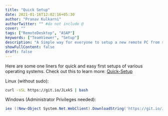 ```yaml
---
title: "Quick Setup"
date: 2021-01-16T12:02:16+05:30
author: "Pranav Kulkarni"
authorTwitter: "" #do not include @
cover: ""
tags: ["RemoteDesktop", "ASAP"]
keywords: ["TeamViewer", "Setup"]
description: "A Simple way for everyone to setup a new remote PC from scratch, regardless of the Operating system."
showFullContent: false
draft: false
---
```



Here are some one liners for quick and easy first setups of various operating systems.
Check out this to learn more: [Quick-Setup](https://github.com/gamerhat18/quick-setup)

Linux (without sudo):

```bash
curl -sSL https://git.io/JLxkS | bash
```

Windows (Administrator Privileges needed):

```powershell
iex ((New-Object System.Net.WebClient).DownloadString('https://git.io/JtUwY'))
```
